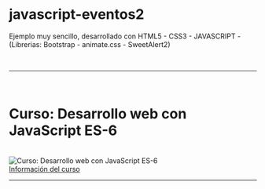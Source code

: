 # javascript-eventos2
Ejemplo muy sencillo, desarrollado con HTML5 - CSS3 - JAVASCRIPT - (Librerias: Bootstrap - animate.css - SweetAlert2)

<br>
<hr>
<br>
<h1>Curso: Desarrollo web con JavaScript ES-6 </h1>
<br>
<img  src='https://cedavilu.com/wp-content/uploads/2021/11/banner-hotmart.png' alt='Curso: Desarrollo web con JavaScript ES-6'>
<br>
<a href= "https://go.hotmart.com/V62266206C" target="_blank" >Información del curso<a/>
<hr>
